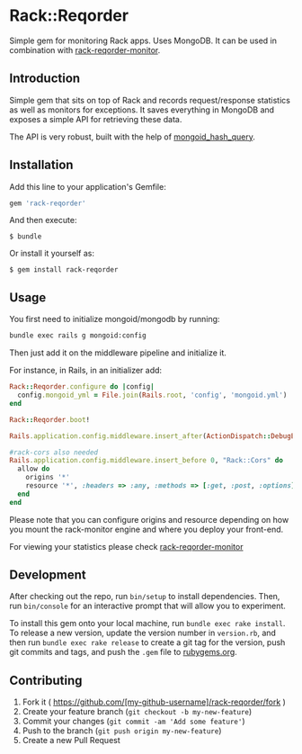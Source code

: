 # Rack::Reqorder

Simple gem for monitoring Rack apps. Uses MongoDB. It can be used in combination
with [rack-reqorder-monitor](https://github.com/kollegorna/rack-reqorder-monitor).

## Introduction
Simple gem that sits on top of Rack and records request/response statistics
as well as monitors for exceptions. It saves everything in MongoDB and exposes
a simple API for retrieving these data.

The API is very robust, built with the help of [mongoid_hash_query](https://github.com/kollegorna/mongoid_hash_query).

## Installation

Add this line to your application's Gemfile:

```ruby
gem 'rack-reqorder'
```

And then execute:

    $ bundle

Or install it yourself as:

    $ gem install rack-reqorder

## Usage
You first need to initialize mongoid/mongodb by running:

```bash
bundle exec rails g mongoid:config
```

Then just add it on the middleware pipeline and initialize it.

For instance, in Rails, in an initializer add:

```ruby
Rack::Reqorder.configure do |config|
  config.mongoid_yml = File.join(Rails.root, 'config', 'mongoid.yml')
end

Rack::Reqorder.boot!

Rails.application.config.middleware.insert_after(ActionDispatch::DebugExceptions , Rack::Reqorder::Logger)

#rack-cors also needed
Rails.application.config.middleware.insert_before 0, "Rack::Cors" do
  allow do
    origins '*'
    resource '*', :headers => :any, :methods => [:get, :post, :options]
  end
end
```
Please note that you can configure origins and resource depending on how you
mount the rack-monitor engine and where you deploy your front-end.

For viewing your statistics please check [rack-reqorder-monitor](https://github.com/kollegorna/rack-reqorder-monitor)

## Development

After checking out the repo, run `bin/setup` to install dependencies. Then, run `bin/console` for an interactive prompt that will allow you to experiment. 

To install this gem onto your local machine, run `bundle exec rake install`. To release a new version, update the version number in `version.rb`, and then run `bundle exec rake release` to create a git tag for the version, push git commits and tags, and push the `.gem` file to [rubygems.org](https://rubygems.org).

## Contributing

1. Fork it ( https://github.com/[my-github-username]/rack-reqorder/fork )
2. Create your feature branch (`git checkout -b my-new-feature`)
3. Commit your changes (`git commit -am 'Add some feature'`)
4. Push to the branch (`git push origin my-new-feature`)
5. Create a new Pull Request
